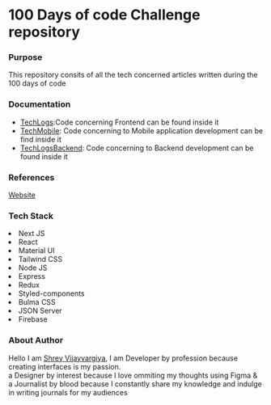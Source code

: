 <h1>100 Days of code Challenge repository</h1>


<h3>Purpose</h3>
<p>This repository consits of all the tech concerned articles written during the 100 days of code</p>


<h3>Documentation</h3>
<ul>
  <li><a href="https://github.com/shreyvijayvargiya/iHateReadingLogs/tree/main/TechLogs">TechLogs<a>:Code concerning Frontend can be found inside it</li>
  <li><a href="https://github.com/shreyvijayvargiya/iHateReadingLogs/tree/main/TechLogsMobile">TechMobile<a>: Code concerning to Mobile application development can be find inside it</li>
    <li><a href="https://github.com/shreyvijayvargiya/iHateReadingLogs/tree/main/TechLogsBackend">TechLogsBackend<a>: Code concerning to Backend development can be found inside it</li>
</ul>

<h3>References</h3>
<a href="https://www.ihatereading.in/logs">Website</a>


<h3>Tech Stack</h3>
<li>Next JS</li>
<li>React</li>
<li>Material UI</li>
<li>Tailwind CSS</li>
<li>Node JS</li>
<li>Express</li>
<li>Redux</li>
<li>Styled-components</li>
<li>Bulma CSS</li>
<li>JSON Server</li>
<li>Firebase</li>



<h3>About Author</h3>
<p>Hello I am <a href="https://shreyvijayvargiya26.medium.com/">Shrey Vijayvargiya</a>, I am Developer by profession because creating interfaces is my passion. 
  <br /> a Designer by interest because I love ommiting my thoughts using Figma & <br />a Journalist by blood because I constantly share my knowledge and indulge in writing journals for my audiences</p>



